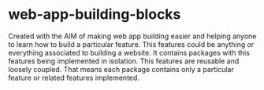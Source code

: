 # web-app-building-blocks

Created with the AIM of making web app building easier and helping anyone to learn how to build a particular feature. This features could be anything or everything associated to building a website.
It contains packages with this features being implemented in isolation. This features are reusable and loosely coupled. That means each package contains only a particular feature or related features implemented.
